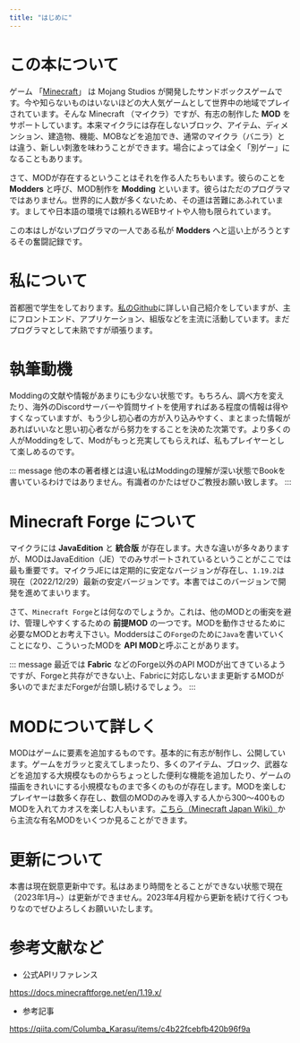 ```yaml
---
title: "はじめに"
---
```


# この本について
ゲーム 「[Minecraft](https://www.minecraft.net/ja-jp)」 は Mojang Studios が開発したサンドボックスゲームです。今や知らないものはいないほどの大人気ゲームとして世界中の地域でプレイされています。そんな Minecraft （マイクラ）ですが、有志の制作した **MOD** をサポートしています。本来マイクラには存在しないブロック、アイテム、ディメンション、建造物、機能、MOBなどを追加でき、通常のマイクラ（バニラ）とは違う、新しい刺激を味わうことができます。場合によっては全く「別ゲー」になることもあります。

さて、MODが存在するということはそれを作る人たちもいます。彼らのことを **Modders** と呼び、MOD制作を **Modding** といいます。彼らはただのプログラマではありません。世界的に人数が多くないため、その道は苦難にあふれています。ましてや日本語の環境では頼れるWEBサイトや人物も限られています。

この本はしがないプログラマの一人である私が **Modders** へと這い上がろうとするその奮闘記録です。

# 私について
首都圏で学生をしております。[私のGithub](https://github.com/miko-misa)に詳しい自己紹介をしていますが、主にフロントエンド、アプリケーション、組版などを主流に活動しています。まだプログラマとして未熟ですが頑張ります。

# 執筆動機
Moddingの文献や情報があまりにも少ない状態です。もちろん、調べ方を変えたり、海外のDiscordサーバーや質問サイトを使用すればある程度の情報は得やすくなっていますが、もう少し初心者の方が入り込みやすく、まとまった情報があればいいなと思い初心者ながら努力をすることを決めた次第です。より多くの人がModdingをして、Modがもっと充実してもらえれば、私もプレイヤーとして楽しめるのです。

::: message
他の本の著者様とは違い私はModdingの理解が深い状態でBookを書いているわけではありません。有識者のかたはぜひご教授お願い致します。
:::

# Minecraft Forge について
マイクラには **JavaEdition** と **統合版** が存在します。大きな違いが多々ありますが、MODはJavaEdition（JE）でのみサポートされているということがここでは最も重要です。マイクラJEには定期的に安定なバージョンが存在し、`1.19.2`は現在（2022/12/29）最新の安定バージョンです。本書ではこのバージョンで開発を進めてまいります。

さて、`Minecraft Forge`とは何なのでしょうか。これは、他のMODとの衝突を避け、管理しやすくするための **前提MOD** の一つです。MODを動作させるために必要なMODとお考え下さい。Moddersはこの`Forge`のために`Java`を書いていくことになり、こういったMODを **API MOD**と呼ぶことがあります。

::: message
最近では **Fabric** などのForge以外のAPI MODが出てきているようですが、Forgeと共存ができない上、Fabricに対応しないまま更新するMODが多いのでまだまだForgeが台頭し続けるでしょう。
:::

# MODについて詳しく
MODはゲームに要素を追加するものです。基本的に有志が制作し、公開しています。ゲームをガラッと変えてしまったり、多くのアイテム、ブロック、武器などを追加する大規模なものからちょっとした便利な機能を追加したり、ゲームの描画をきれいにする小規模なものまで多くのものが存在します。MODを楽しむプレイヤーは数多く存在し、数個のMODのみを導入する人から300～400ものMODを入れてカオスを楽しむ人もいます。[こちら（Minecraft Japan Wiki）](https://minecraftjapan.miraheze.org/wiki/MOD%E4%B8%80%E8%A6%A7)から主流な有名MODをいくつか見ることができます。

# 更新について
本書は現在鋭意更新中です。私はあまり時間をとることができない状態で現在（2023年1月~）は更新ができません。2023年4月程から更新を続けて行くつもりなのでぜひよろしくお願いいたします。

# 参考文献など
- 公式APIリファレンス

https://docs.minecraftforge.net/en/1.19.x/

- 参考記事

https://qiita.com/Columba_Karasu/items/c4b22fcebfb420b96f9a

